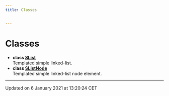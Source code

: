 ```yaml
---
title: Classes


---
```


# Classes



* **class [SList](https://github.com/devel0/iot-utils/tree/main/data/api/Classes/class_s_list.md)** <br>Templated simple linked-list. 
* **class [SListNode](https://github.com/devel0/iot-utils/tree/main/data/api/Classes/class_s_list_node.md)** <br>Templated simple linked-list node element. 



-------------------------------

Updated on  6 January 2021 at 13:20:24 CET
